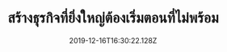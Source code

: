---
title: 'สร้างธุรกิจที่ยิ่งใหญ่ต้องเริ่มตอนที่ไม่พร้อม'
description: ''
date: '2019-12-16T16:30:22.128Z'
coverImage: 'สร้างธุรกิจที่ยิ่งใหญ่ต้องเริ่มตอนที่ไม่พร้อม-cover-image.jpg'
bookCover: 'สร้างธุรกิจที่ยิ่งใหญ่ต้องเริ่มตอนที่ไม่พร้อม-book-cover.jpg'
tags: ['เล่าหนังสือ']
draft: true
---